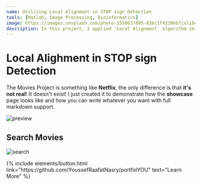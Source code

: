 ```yaml
---
name: Utilizing Local Alignment in STOP sign Detection
tools: [Matlab, Image Processing, Bioinformatics]
image: https://images.unsplash.com/photo-1558637895-81bc1f4220eb?ixlib=rb-1.2.1&ixid=eyJhcHBfaWQiOjEyMDd9&auto=format&fit=crop&w=1950&q=80
description: In this project, I applied 'Local Alignment' algorithm in Bioinformatics to solve object detection problem.
---
```


# Local Alighment in STOP sign Detection

The Movies Project is something like **Netflix**, the only difference is that **it's not real**! It doesn't exist! I just created it to demonstrate how the **showcase** page looks like and how you can write whatever you want with full markdown support.

![preview](https://images.unsplash.com/photo-1558637895-81bc1f4220eb?ixlib=rb-1.2.1&ixid=eyJhcHBfaWQiOjEyMDd9&auto=format&fit=crop&w=1950&q=80)

## Search Movies

![search](https://www.sketchappsources.com/resources/source-image/microsoft-windows-10-virtual-keyboard-diogo-sousa.png)

<p class="text-center">
{% include elements/button.html link="https://github.com/YoussefRaafatNasry/portfolYOU" text="Learn More" %}
</p>